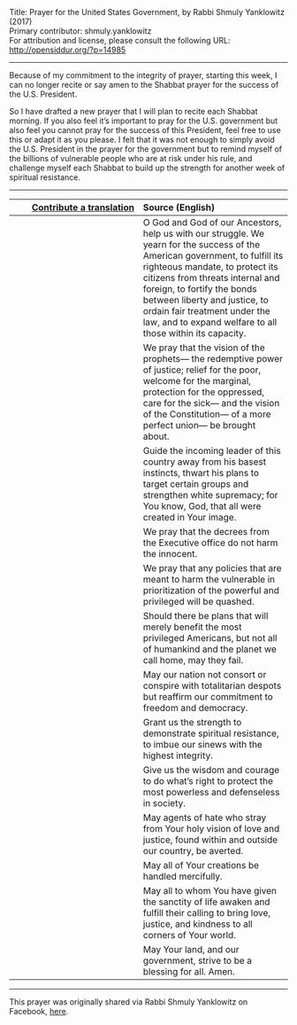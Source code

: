 <html>
<head></head>
<body>
Title: Prayer for the United States Government, by Rabbi Shmuly Yanklowitz (2017)<br />
Primary contributor: shmuly.yanklowitz<br />
For attribution and license, please consult the following URL: <a href="http://opensiddur.org/?p=14985">http://opensiddur.org/?p=14985</a>
<p />
<hr />

Because of my commitment to the integrity of prayer, starting this week, I can no longer recite or say amen to the Shabbat prayer for the success of the U.S. President.

So I have drafted a new prayer that I will plan to recite each Shabbat morning. If you also feel it’s important to pray for the U.S. government but also feel you cannot pray for the success of this President, feel free to use this or adapt it as you please. I felt that it was not enough to simply avoid the U.S. President in the prayer for the government but to remind myself of the billions of vulnerable people who are at risk under his rule, and challenge myself each Shabbat to build up the strength for another week of spiritual resistance.

<hr />

<table style="margin-left: auto;margin-right: auto;" class="draggable">
<thead><tr><th id="x" style="text-align: right;"><a href="/contributing/upload/">Contribute a translation</a></th><th style="text-align: left;">Source (English)</th></tr></thead>
<tbody>
<tr><td style="vertical-align:top;" width="46%">
<div class="liturgy" style="text-align: right;"><span lang="he">

</span></div></td>
 
<td width="53%"><div class="english">
O God and God of our Ancestors, 
help us with our struggle. 
We yearn for the success of the American government, 
to fulfill its righteous mandate, 
to protect its citizens from threats internal and foreign, 
to fortify the bonds between liberty and justice, 
to ordain fair treatment under the law, 
and to expand welfare 
to all those within its capacity.
</div></td></tr>


<tr><td style="vertical-align:top;" width="46%">
<div class="liturgy"><span lang="he">

</span></div></td>
 
<td width="53%"><div class="english">
We pray that the vision of the prophets—
the redemptive power of justice; 
relief for the poor, 
welcome for the marginal, 
protection for the oppressed, 
care for the sick—
and the vision of the Constitution— 
of a more perfect union— 
be brought about. 
</div></td></tr>


<tr><td style="vertical-align:top;" width="46%">
<div class="liturgy"><span lang="he">

</span></div></td>
 
<td width="53%"><div class="english">
Guide the incoming leader of this country 
away from his basest instincts, 
thwart his plans 
to target certain groups 
and strengthen white supremacy; 
for You know, God,
that all were created 
in Your image.
</div></td></tr>


<tr><td style="vertical-align:top;" width="46%">
<div class="liturgy"><span lang="he">

</span></div></td>
 
<td width="53%"><div class="english">
We pray that the decrees 
from the Executive office 
do not harm the innocent. 
</div></td></tr>


<tr><td style="vertical-align:top;" width="46%">
<div class="liturgy"><span lang="he">

</span></div></td>
 
<td width="53%"><div class="english">
We pray that any policies 
that are meant to harm the vulnerable 
in prioritization of the powerful and privileged 
will be quashed. 
</div></td></tr>


<tr><td style="vertical-align:top;" width="46%">
<div class="liturgy"><span lang="he">

</span></div></td>
 
<td width="53%"><div class="english">
Should there be plans 
that will merely benefit 
the most privileged Americans, 
but not all of humankind 
and the planet we call home, 
may they fail. 
</div></td></tr>


<tr><td style="vertical-align:top;" width="46%">
<div class="liturgy"><span lang="he">

</span></div></td>
 
<td width="53%"><div class="english">
May our nation not consort or conspire 
with totalitarian despots 
but reaffirm our commitment 
to freedom and democracy. 
</div></td></tr>


<tr><td style="vertical-align:top;" width="46%">
<div class="liturgy"><span lang="he">

</span></div></td>
 
<td width="53%"><div class="english">
Grant us the strength 
to demonstrate spiritual resistance, 
to imbue our sinews with the highest integrity. 
</div></td></tr>


<tr><td style="vertical-align:top;" width="46%">
<div class="liturgy"><span lang="he">

</span></div></td>
 
<td width="53%"><div class="english">
Give us the wisdom and courage 
to do what’s right 
to protect the most powerless and defenseless 
in society.
</div></td></tr>


<tr><td style="vertical-align:top;" width="46%">
<div class="liturgy"><span lang="he">

</span></div></td>
 
<td width="53%"><div class="english">
May agents of hate 
who stray from Your holy vision of love and justice, 
found within and outside our country, 
be averted. 
</div></td></tr>


<tr><td style="vertical-align:top;" width="46%">
<div class="liturgy"><span lang="he">

</span></div></td>
 
<td width="53%"><div class="english">
May all of Your creations 
be handled mercifully. 
</div></td></tr>


<tr><td style="vertical-align:top;" width="46%">
<div class="liturgy"><span lang="he">

</span></div></td>
 
<td width="53%"><div class="english">
May all to whom You have given the sanctity of life 
awaken and fulfill their calling 
to bring love, 
justice, 
and kindness 
to all corners of Your world.
</div></td></tr>


<tr><td style="vertical-align:top;" width="46%">
<div class="liturgy"><span lang="he">

</span></div></td>
 
<td width="53%"><div class="english">
May Your land, 
and our government, 
strive to be a blessing for all. 
Amen.
</div></td></tr>
</tbody></table>

<hr />

This prayer was originally shared via Rabbi Shmuly Yanklowitz on Facebook, <a href="https://www.facebook.com/photo.php?fbid=10153980842026307&set=a.488064961306.265270.505586306&type=3">here</a>.
</body>
</html>